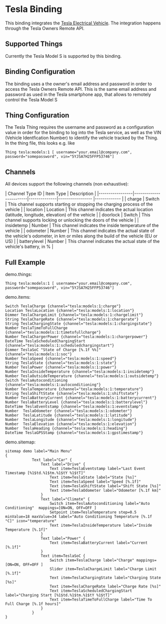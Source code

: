 # Tesla Binding

This binding integrates the [Tesla Electrical Vehicle](http://www.teslamotors.com).
The integration happens through the Tesla Owners Remote API.

## Supported Things

Currently the Tesla Model S is supported by this binding.

## Binding Configuration

The binding uses a the owner's email address and password in order to access the Tesla Owners Remote API. This is the same email address and password as used in the Tesla smartphone app, that allows to remotely control the Tesla Model S

## Thing Configuration

The Tesla Thing requires the username and password as a configuration value in order for the binding to log into the Tesla service, as well as the VIN (Vehicle Identfication Number) to identify the vehicle tracked by the Thing.
In the thing file, this looks e.g. like
```
Thing tesla:models:1 [ username="your.email@company.com", password="somepassword", vin="5YJSA7H25FFP53746"]
```

## Channels

All devices support the following channels (non exhaustive):

| Channel Type ID | Item Type    | Description  |
|-----------------|------------------------|--------------|----------------- |------------- |
| charge | Switch       | This channel supports starting or stopping the charging process of the vehicle |
| location | Location       | This channel indicates the actual location (latitude, longitude, elevation) of the vehicle |
| doorlock | Switch       | This channel supports locking or unlocking the doors of the vehicle |
| insidetemp | Number       | This channel indicates the inside temperature of the vehicle |
| odometer | Number       | This channel indicates the actual state of the vehicle's odometer, in km or miles along the build of the vehicle (EU or US) |
| batterylevel | Number       | This channel indicates the actual state of the vehicle's battery, in % |

## Full Example

demo.things:
```
Thing tesla:models:1 [ username="your.email@company.com", password="somepassword", vin="5YJSA7H25FFP53746"]
```

demo.items:
```
Switch TeslaCharge {channel="tesla:models:1:charge"}
Location TeslaLocation {channel="tesla:models:1:location"}
Dimmer TeslaChargeLimit {channel="tesla:models:1:chargelimit"}
String TeslaChargeRate {channel="tesla:models:1:chargerate"}
String TeslaChargingState {channel="tesla:models:1:chargingstate"}
Number TeslaTimeToFullCharge {channel="tesla:models:1:timetofullcharge"}
Number TeslaChargerPower {channel="tesla:models:1:chargerpower"}
DateTime TeslaScheduledChargingStart {channel="tesla:models:1:scheduledchargingstart"}
Dimmer TeslaSoC "State of Charge [%.1f %%]" {channel="tesla:models:1:soc"}
Number TeslaSpeed {channel="tesla:models:1:speed"}
String TeslaState {channel="tesla:models:1:state"}
Number TeslaPower {channel="tesla:models:1:power"}
Number TeslaInsideTemperature {channel="tesla:models:1:insidetemp"}
Number TeslaOutsideTemperature {channel="tesla:models:1:outsidetemp"}
Switch TeslaAutoconditioning {channel="tesla:models:1:autoconditioning"}
Number TeslaTemperature {channel="tesla:models:1:temperature"}
String TeslaShiftState {channel="tesla:models:1:shiftstate"}
Number TeslaBatteryCurrent {channel="tesla:models:1:batterycurrent"}
Number TeslaBatteryLevel {channel="tesla:models:1:batterylevel"}
DateTime TeslaEventstamp {channel="tesla:models:1:eventstamp"}
Number 	TeslaOdometer {channel="tesla:models:1:odometer"}
Number	TeslaLatitude {channel="tesla:models:1:latitude"}
Number	TeslaLongitude {channel="tesla:models:1:longitude"}
Number	TeslaElevation {channel="tesla:models:1:elevation"}
Number	TeslaHeading {channel="tesla:models:1:heading"}
DateTime TeslaGPSStamp {channel="tesla:models:1:gpstimestamp"}
```

demo.sitemap:
```
sitemap demo label="Main Menu"
{
			Text label="Car" {
				Text label="Drive" {
					Text item=TeslaEventstamp label="Last Event Timestamp [%1$td.%1$tm.%1$tY %1$tT]"
					Text item=TeslaState label="State [%s]"
					Text item=TeslaSpeed label="Speed [%.1f]"
					Text item=TeslaShiftState label="Shift State [%s]"
					Text item=TeslaOdometer label="Odometer [%.1f km]"
				}
				Text label="Climate" {
					Switch item=TeslaAutoconditioning label="Auto Conditioning"  mappings=[ON=ON, OFF=OFF ]
					Setpoint item=TeslaTemperature step=0.5 minValue=18 maxValue=34 label="Auto Conditioning Temperature [%.1f °C]" icon="temperature"
					Text item=TeslaInsideTemperature label="Inside Temperature [%.1f]"
				}
				Text label="Power" {
					Text item=TeslaBatteryCurrent label="Current [%.1f]"
				}
				Text item=TeslaSoC {
					Switch item=TeslaCharge label="Charge" mappings=[ON=ON, OFF=OFF ]
					Slider item=TeslaChargeLimit label="Charge Limit [%.1f]"
					Text item=TeslaChargingState label="Charging State [%s]"
					Text item=TeslaChargeRate label="Charge Rate [%s]"
					Text item=TeslaScheduledChargingStart label="Charging Start [%1$td.%1$tm.%1$tY %1$tT]"
					Text item=TeslaTimeToFullCharge label="Time To Full Charge [%.1f hours]"
				}
			}
}
```